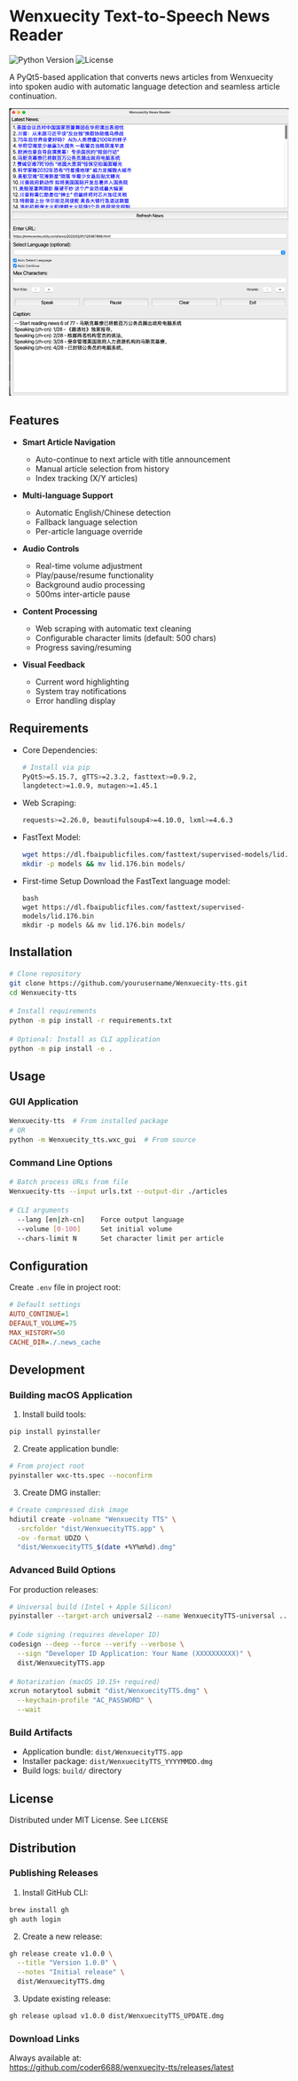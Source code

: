 # Wenxuecity Text-to-Speech News Reader

![Python Version](https://img.shields.io/badge/python-3.8%2B-blue)
![License](https://img.shields.io/badge/license-MIT-green)

A PyQt5-based application that converts news articles from Wenxuecity into spoken audio with automatic language detection and seamless article continuation.

![Screenshot](docs/screenshot.png) <!-- Add actual screenshot later -->

## Features

- **Smart Article Navigation**
  - Auto-continue to next article with title announcement
  - Manual article selection from history
  - Index tracking (X/Y articles)
  
- **Multi-language Support**
  - Automatic English/Chinese detection
  - Fallback language selection
  - Per-article language override

- **Audio Controls**
  - Real-time volume adjustment
  - Play/pause/resume functionality
  - Background audio processing
  - 500ms inter-article pause

- **Content Processing**
  - Web scraping with automatic text cleaning
  - Configurable character limits (default: 500 chars)
  - Progress saving/resuming

- **Visual Feedback**
  - Current word highlighting
  - System tray notifications
  - Error handling display

## Requirements

- Core Dependencies:
  ```bash
  # Install via pip
  PyQt5>=5.15.7, gTTS>=2.3.2, fasttext>=0.9.2, 
  langdetect>=1.0.9, mutagen>=1.45.1
  ```

- Web Scraping:
  ```bash
  requests>=2.26.0, beautifulsoup4>=4.10.0, lxml>=4.6.3
  ```

- FastText Model:
  ```bash
  wget https://dl.fbaipublicfiles.com/fasttext/supervised-models/lid.176.bin
  mkdir -p models && mv lid.176.bin models/
  ```
- First-time Setup
Download the FastText language model:
  ```
  bash
  wget https://dl.fbaipublicfiles.com/fasttext/supervised-models/lid.176.bin
  mkdir -p models && mv lid.176.bin models/
  ``` 

## Installation

```bash
# Clone repository
git clone https://github.com/yourusername/Wenxuecity-tts.git
cd Wenxuecity-tts

# Install requirements
python -m pip install -r requirements.txt

# Optional: Install as CLI application
python -m pip install -e .
```

## Usage

### GUI Application
```bash
Wenxuecity-tts  # From installed package
# OR
python -m Wenxuecity_tts.wxc_gui  # From source
```

### Command Line Options
```bash
# Batch process URLs from file
Wenxuecity-tts --input urls.txt --output-dir ./articles

# CLI arguments
  --lang [en|zh-cn]    Force output language
  --volume [0-100]     Set initial volume
  --chars-limit N      Set character limit per article
```

## Configuration

Create `.env` file in project root:
```ini
# Default settings
AUTO_CONTINUE=1
DEFAULT_VOLUME=75
MAX_HISTORY=50
CACHE_DIR=./.news_cache
```

## Development

### Building macOS Application

1. Install build tools:
```bash
pip install pyinstaller
```

2. Create application bundle:
```bash
# From project root
pyinstaller wxc-tts.spec --noconfirm
```

3. Create DMG installer:
```bash
# Create compressed disk image
hdiutil create -volname "Wenxuecity TTS" \
  -srcfolder "dist/WenxuecityTTS.app" \
  -ov -format UDZO \
  "dist/WenxuecityTTS_$(date +%Y%m%d).dmg"
```

### Advanced Build Options

For production releases:
```bash
# Universal build (Intel + Apple Silicon)
pyinstaller --target-arch universal2 --name WenxuecityTTS-universal ...

# Code signing (requires developer ID)
codesign --deep --force --verify --verbose \
  --sign "Developer ID Application: Your Name (XXXXXXXXXX)" \
  dist/WenxuecityTTS.app

# Notarization (macOS 10.15+ required)
xcrun notarytool submit "dist/WenxuecityTTS.dmg" \
  --keychain-profile "AC_PASSWORD" \
  --wait
```

### Build Artifacts
- Application bundle: `dist/WenxuecityTTS.app`
- Installer package: `dist/WenxuecityTTS_YYYYMMDD.dmg`
- Build logs: `build/` directory

## License

Distributed under MIT License. See `LICENSE`

## Distribution

### Publishing Releases

1. Install GitHub CLI:
```bash
brew install gh
gh auth login
```

2. Create a new release:
```bash
gh release create v1.0.0 \
  --title "Version 1.0.0" \
  --notes "Initial release" \
  dist/WenxuecityTTS.dmg
```

3. Update existing release:
```bash
gh release upload v1.0.0 dist/WenxuecityTTS_UPDATE.dmg
```

### Download Links
Always available at:  
https://github.com/coder6688/wenxuecity-tts/releases/latest